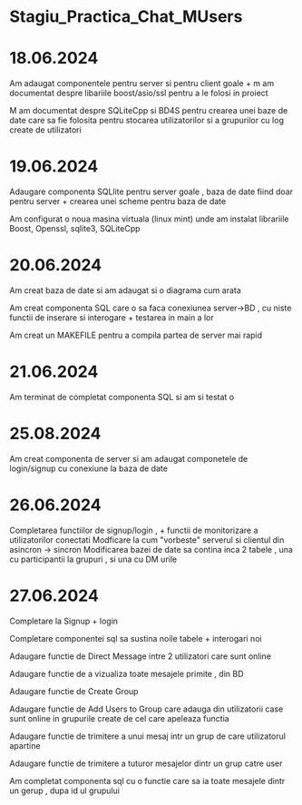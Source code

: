 # Stagiu_Practica_Chat_MUsers


# 18.06.2024 
Am adaugat componentele pentru server si pentru client goale + m am documentat despre libariile boost/asio/ssl pentru a le folosi in proiect

M am documentat despre SQLiteCpp si BD4S pentru crearea unei baze de date care sa fie folosita pentru stocarea utilizatorilor si
a grupurilor cu log create de utilizatori

# 19.06.2024

Adaugare componenta SQLlite pentru server goale , baza de date fiind doar pentru server + crearea unei scheme pentru baza de date

Am configurat o noua masina virtuala (linux mint) unde am instalat librariile Boost, Openssl, sqlite3, SQLiteCpp 

# 20.06.2024

Am creat baza de date si am adaugat si o diagrama cum arata 

Am creat componenta SQL care o sa faca conexiunea server->BD , cu niste functii de inserare si interogare + testarea in main a lor 

Am creat un MAKEFILE pentru a compila partea de server mai rapid 

# 21.06.2024

Am terminat de completat componenta SQL si am si testat o 

# 25.08.2024

Am creat componenta de server si am adaugat componetele de login/signup cu conexiune  la baza de date 

# 26.06.2024

Completarea functiilor de signup/login , + functii de monitorizare a utilizatorilor conectati
Modficare la cum "vorbeste" serverul si clientul din asincron -> sincron 
Modificarea bazei de date sa contina inca 2 tabele , una cu participantii la grupuri , si una cu DM urile

# 27.06.2024

Completare la Signup + login 

Completare componentei sql sa sustina noile tabele  + interogari noi 

Adaugare functie de Direct Message intre 2 utilizatori care sunt online 

Adaugare functie de a vizualiza toate mesajele primite , din BD

Adaugare functie de Create Group

Adaugare functie de Add Users to Group care adauga din utilizatorii case sunt online in grupurile create de cel care apeleaza functia 

Adaugare functie de trimitere a unui mesaj intr un grup de care utilizatorul apartine 

Adaugare functie de trimitere a tuturor mesajelor dintr un grup catre user 

Am completat componenta sql cu o functie care sa ia toate mesajele dintr un gerup , dupa id ul grupului